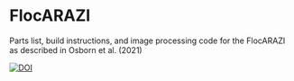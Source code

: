 # FlocARAZI
Parts list, build instructions, and image processing code for the FlocARAZI as described in Osborn et al. (2021)

[![DOI](https://zenodo.org/badge/411807834.svg)](https://zenodo.org/badge/latestdoi/411807834)
